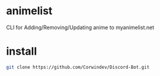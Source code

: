 # animelist
CLI for Adding/Removing/Updating anime to myanimelist.net




<h1>install</h1>

```bash
git clone https://github.com/Corwindev/Discord-Bot.git
```
